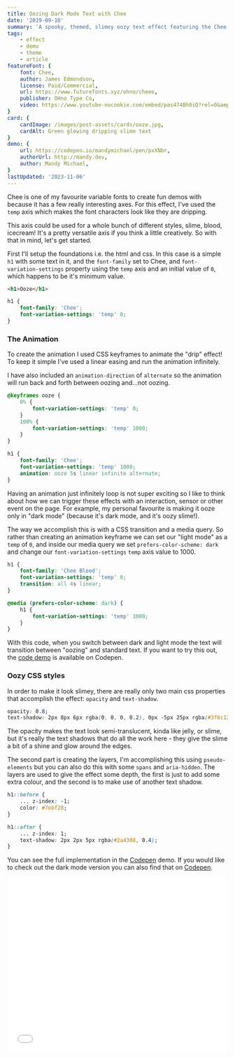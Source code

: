 ```yaml
---
title: Oozing Dark Mode Text with Chee
date: '2019-09-10'
summary: 'A spooky, themed, slimey oozy text effect featuring the Chee font by OhNo Type Co. Sometimes to get the effects you want you need to be a little creative! Fonts and design together can create a wonderful and whimsical experience.'
tags:
    - effect
    - demo
    - theme
    - article
featureFont: {
    font: Chee, 
    author: James Edmondson,
    license: Paid/Commercial,
    url: https://www.futurefonts.xyz/ohno/cheee,
    publisher: OHno Type Co,   
    video: https://www.youtube-nocookie.com/embed/pas474Bh0iQ?rel=0&amp;controls=0&amp;showinfo=0"
}
card: {
    cardImage: /images/post-assets/cards/ooze.jpg,
    cardAlt: Green glowing dripping slime text
}
demo: {
    url: https://codepen.io/mandymichael/pen/pxXNbr,
    authorUrl: http://mandy.dev,
    author: Mandy Michael,
}
lastUpdated: '2023-11-06'
---
```


Chee is one of my favourite variable fonts to create fun demos with because it has a few really interesting axes. For this effect, I've used the `temp` axis which makes the font characters look like they are dripping.

This axis could be used for a whole bunch of different styles, slime, blood, icecream! It's a pretty versatile axis if you think a little creatively. So with that in mind, let's get started.

First I'll setup the foundations i.e. the html and css. In this case is a simple `h1` with some text in it, and the `font-family` set to Chee, and `font-variation-settings` property using the `temp` axis and an initial value of `0`, which happens to be it's minimum value.

```html
<h1>Ooze</h1>
```

```css
h1 {
    font-family: 'Chee';
    font-variation-settings: 'temp' 0;
}
```

### The Animation

To create the animation I used CSS keyframes to animate the "drip" effect! To keep it simple I've used a linear easing and run the animation infinitely.

I have also included an `animation-direction` of `alternate` so the animation will run back and forth between oozing and...not oozing.

```css
@keyframes ooze {
    0% {
        font-variation-settings: 'temp' 0;
    }
    100% {
        font-variation-settings: 'temp' 1000;
    }
}

h1 {
    font-family: 'Chee';
    font-variation-settings: 'temp' 1000;
    animation: ooze 5s linear infinite alternate;
}
```

Having an animation just infinitely loop is not super exciting so I like to think about how we can trigger these effects with an interaction, sensor or other event on the page. For example, my personal favourite is making it ooze only in "dark mode" (because it's dark mode, and it's oozy slime!).

The way we accomplish this is with a CSS transition and a media query. So rather than creating an animation keyframe we can set our "light mode" as a `temp` of `0`, and inside our media query we set `prefers-color-scheme: dark` and change our `font-variation-settings` `temp` axis value to 1000.

```css
h1 {
    font-family: 'Chee Bleed';
    font-variation-settings: 'temp' 0;
    transition: all 4s linear;
}

@media (prefers-color-scheme: dark) {
    h1 {
        font-variation-settings: 'temp' 1000;
    }
}
```

With this code, when you switch between dark and light mode the text will transition between "oozing" and standard text. If you want to try this out, the <a href="https://codepen.io/mandymichael/pen/xQxvPG">code demo</a> is available on Codepen.

### Oozy CSS styles

In order to make it look slimey, there are really only two main css properties that accomplish the effect: `opacity` and `text-shadow`.

```css
opacity: 0.8;
text-shadow: 2px 8px 6px rgba(0, 0, 0, 0.2), 0px -5px 25px rgba(#3f6c12, 1);
```

The opacity makes the text look semi-translucent, kinda like jelly, or slime, but it's really the text shadows that do all the work here - they give the slime a bit of a shine and glow around the edges.

The second part is creating the layers, I'm accomplishing this using `pseudo-elements` but you can also do this with some `spans` and `aria-hidden`. The layers are used to give the effect some depth, the first is just to add some extra colour, and the second is to make use of another text shadow.

```css
h1::before {
    ... z-index: -1;
    color: #7ebf28;
}

h1::after {
    ... z-index: 1;
    text-shadow: 2px 2px 5px rgba(#2a4308, 0.4);
}
```

You can see the full implementation in the [Codepen](https://codepen.io/mandymichael/pen/pxXNbr) demo. If you would like to check out the dark mode version you can also find that on [Codepen](https://codepen.io/mandymichael/pen/pxXNbr).

<div class="codepen"><div class="codepen"><iframe height="400" style="width: 100%;" scrolling="no" title="Oozing Text with Chee" src="//codepen.io/mandymichael/embed/pxXNbr/?height=300&theme-id=dark&default-tab=result" frameBorder="no" allowtransparency="true" allowFullScreen="true"></iframe></div></div>
